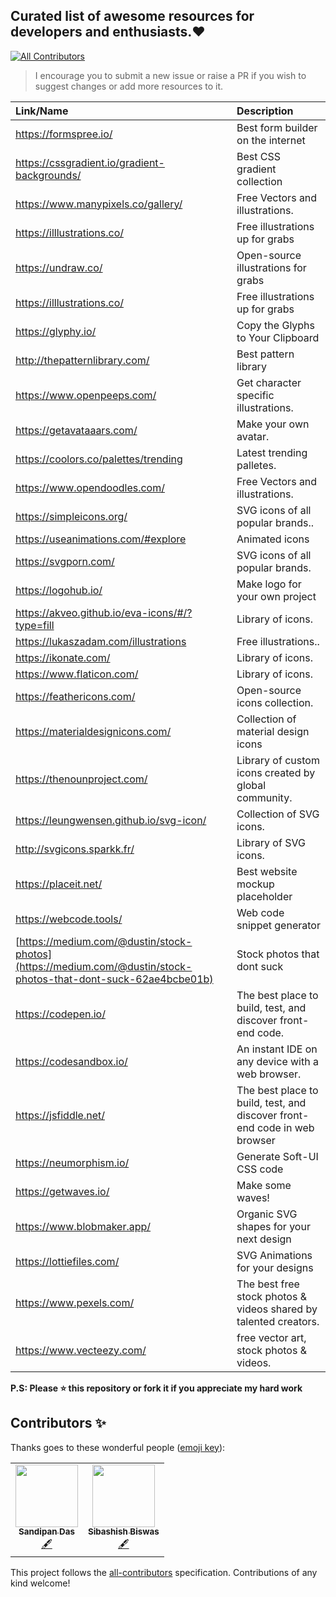 ## Curated list of awesome resources for developers and enthusiasts.❤
<!-- ALL-CONTRIBUTORS-BADGE:START - Do not remove or modify this section -->
[![All Contributors](https://img.shields.io/badge/all_contributors-2-orange.svg?style=flat-square)](#contributors-)
<!-- ALL-CONTRIBUTORS-BADGE:END -->

> I encourage you to submit a new issue or raise a PR if you wish to suggest changes or add more resources to it.


| Link/Name                                      | Description                           |
|:----------------------------------------------|:-------------------------------------|
| https://formspree.io/                          | Best form builder on the internet     |
| https://cssgradient.io/gradient-backgrounds/   | Best CSS gradient collection          |
| https://www.manypixels.co/gallery/             | Free Vectors and illustrations.       |
| https://illlustrations.co/                     | Free illustrations up for grabs       |
| https://undraw.co/                             | Open-source illustrations for grabs   |
| https://illlustrations.co/                     | Free illustrations up for grabs       |
| https://glyphy.io/                             | Copy the Glyphs to Your Clipboard     |
| http://thepatternlibrary.com/                  | Best pattern library                  |
| https://www.openpeeps.com/                     | Get character specific illustrations. |
| https://getavataaars.com/                      | Make your own avatar.                 |
| https://coolors.co/palettes/trending           | Latest trending palletes.             |
| https://www.opendoodles.com/                   | Free Vectors and illustrations.       |
| https://simpleicons.org/                       | SVG icons of all popular brands..     |
| https://useanimations.com/#explore             | Animated icons                        |
| https://svgporn.com/                           | SVG icons of all popular brands.      |
| https://logohub.io/                            | Make logo for your own project        |
| https://akveo.github.io/eva-icons/#/?type=fill | Library of icons.                     |
| https://lukaszadam.com/illustrations           | Free illustrations..                  |
| https://ikonate.com/                           | Library of icons.                     |
| https://www.flaticon.com/                      | Library of icons.                     |
| https://feathericons.com/                      | Open-source icons collection.         |
| https://materialdesignicons.com/               | Collection of material design icons   |
| https://thenounproject.com/                    | Library of custom icons created by global community. |
| https://leungwensen.github.io/svg-icon/        | Collection of SVG icons.              |
| http://svgicons.sparkk.fr/                     | Library of SVG icons.                 |
| https://placeit.net/   | Best website mockup placeholder |
| https://webcode.tools/   | Web code snippet generator |
| [https://medium.com/@dustin/stock-photos](https://medium.com/@dustin/stock-photos-that-dont-suck-62ae4bcbe01b) | Stock photos that dont suck |
| https://codepen.io/ | The best place to build, test, and discover front-end code.|
| https://codesandbox.io/ | An instant IDE on any device with a web browser. |
| https://jsfiddle.net/ | The best place to build, test, and discover front-end code in web browser |
| https://neumorphism.io/ | Generate Soft-UI CSS code 
| https://getwaves.io/ | Make some waves!|
| https://www.blobmaker.app/ | Organic SVG shapes for your next design |
| https://lottiefiles.com/ | SVG Animations for your designs |
|https://www.pexels.com/| The best free stock photos & videos shared by talented creators.|
|https://www.vecteezy.com/ | free vector art, stock photos & videos. |


**P.S: Please ⭐ this repository or fork it if you appreciate my hard work**

## Contributors ✨

Thanks goes to these wonderful people ([emoji key](https://allcontributors.org/docs/en/emoji-key)):

<!-- ALL-CONTRIBUTORS-LIST:START - Do not remove or modify this section -->
<!-- prettier-ignore-start -->
<!-- markdownlint-disable -->
<table>
  <tr>
    <td align="center"><a href="https://sandipan-2224.web.app/"><img src="https://avatars3.githubusercontent.com/u/61842142?v=4" width="100px;" alt=""/><br /><sub><b>Sandipan Das</b></sub></a><br /><a href="#content-sandip2224" title="Content">🖋</a></td>
    <td align="center"><a href="https://github.com/sibashish99"><img src="https://avatars1.githubusercontent.com/u/62691250?v=4" width="100px;" alt=""/><br /><sub><b>Sibashish Biswas </b></sub></a><br /><a href="#content-sibashish99" title="Content">🖋</a></td>
  </tr>
</table>

<!-- markdownlint-enable -->
<!-- prettier-ignore-end -->
<!-- ALL-CONTRIBUTORS-LIST:END -->

This project follows the [all-contributors](https://github.com/all-contributors/all-contributors) specification. Contributions of any kind welcome!
